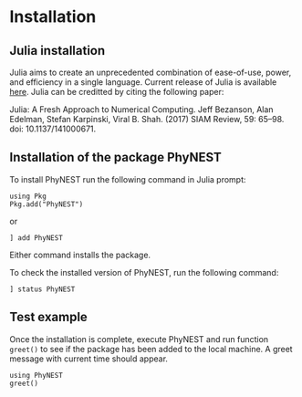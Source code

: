# Installation

## Julia installation

Julia aims to create an unprecedented combination of ease-of-use, power, and efficiency in a single language. Current release of Julia is available [here](https://julialang.org/downloads/). Julia can be creditted by citing the following paper:

Julia: A Fresh Approach to Numerical Computing. Jeff Bezanson, Alan Edelman, Stefan Karpinski, Viral B. Shah. (2017) SIAM Review, 59: 65–98. doi: 10.1137/141000671.

## Installation of the package PhyNEST
To install PhyNEST run the following command in Julia prompt:
```@julia install
using Pkg
Pkg.add("PhyNEST")
```
or
```@julia install
] add PhyNEST
```
Either command installs the package.

To check the installed version of PhyNEST, run the following command:
```@julia install
] status PhyNEST
```
## Test example
Once the installation is complete, execute PhyNEST and run function `greet()` to see if the package has been added to the local machine. A greet message with current time should appear.
```@repl install
using PhyNEST
greet()
```